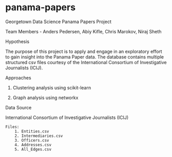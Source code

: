 # panama-papers
Georgetown Data Science Panama Papers Project

Team Members - Anders Pedersen, Abiy Kifle, Chris Marokov, Niraj Sheth

Hypothesis

The purpose of this project is to apply and engage in an exploratory effort to gain insight
into the Panama Paper data. The database contains multiple structured csv files courtesy of
the International Consortium of Investigative Journalists (ICIJ).

Approaches

1. Clustering analysis using scikit-learn

2. Graph analysis using networkx


Data Source

International Consortium of Investigative Journalists (ICIJ)
	
	Files:
		1. Entities.csv
		2. Intermediaries.csv
		3. Officers.csv
		4. Addresses.csv
		5. All_Edges.csv